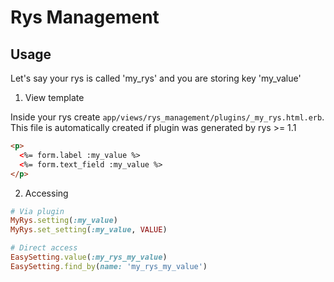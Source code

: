 # Rys Management

## Usage

Let's say your rys is called 'my_rys' and you are storing key 'my_value'

1) View template

Inside your rys create `app/views/rys_management/plugins/_my_rys.html.erb`. This file is automatically created if plugin was generated by rys >= 1.1

```html
<p>
  <%= form.label :my_value %>
  <%= form.text_field :my_value %>
</p>
```

2) Accessing

```ruby
# Via plugin
MyRys.setting(:my_value)
MyRys.set_setting(:my_value, VALUE)
```

```ruby
# Direct access
EasySetting.value(:my_rys_my_value)
EasySetting.find_by(name: 'my_rys_my_value')
```
